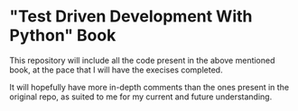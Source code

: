 # "Test Driven Development With Python" Book

This repository will include all the code present in the above mentioned book, at the pace that I will have the execises completed.

It will hopefully have more in-depth comments than the ones present in the original repo, as suited to me for my current and future understanding.
